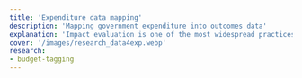 ```yaml
---
title: 'Expenditure data mapping'
description: 'Mapping government expenditure into outcomes data'
explanation: 'Impact evaluation is one of the most widespread practices in quantitative social sciences, and it always requires data on an intervention and a relevant outcome. Despite its generalised adoption, impact evaluation is limited to a reduced number of policy domains where data are available. Ironically, in many countries, there exist government expenditure data across thousands of policies that are not linked to relevant outcome variables. Manually mapping expenditure into indicators can be prohibitively expensive to many governments, severely limiting their ability to integrate impact evaluation in the policy cycle. In this research area, we investigate different computational approaches to alleviate this problem and to provide automated mapping tool.'
cover: '/images/research_data4exp.webp'
research:
- budget-tagging
---
```

